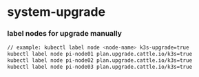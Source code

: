 # system-upgrade
### label nodes for upgrade manually
```sh
// example: kubectl label node <node-name> k3s-upgrade=true
kubectl label node pi-node01 plan.upgrade.cattle.io/k3s=true
kubectl label node pi-node02 plan.upgrade.cattle.io/k3s=true
kubectl label node pi-node03 plan.upgrade.cattle.io/k3s=true
```

